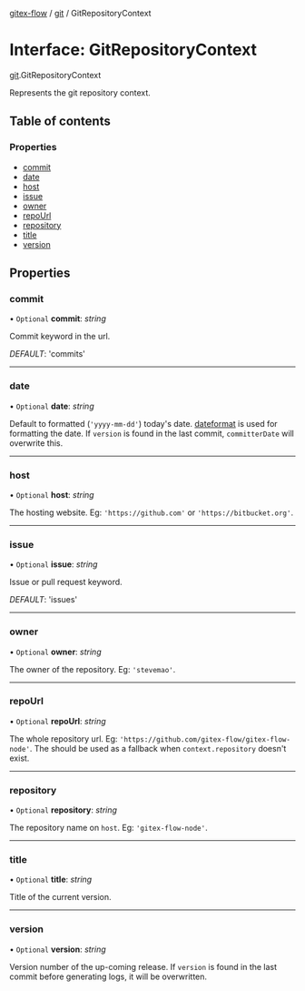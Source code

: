 [gitex-flow](../README.md) / [git](../modules/git.md) / GitRepositoryContext

# Interface: GitRepositoryContext

[git](../modules/git.md).GitRepositoryContext

Represents the git repository context.

## Table of contents

### Properties

- [commit](git.gitrepositorycontext.md#commit)
- [date](git.gitrepositorycontext.md#date)
- [host](git.gitrepositorycontext.md#host)
- [issue](git.gitrepositorycontext.md#issue)
- [owner](git.gitrepositorycontext.md#owner)
- [repoUrl](git.gitrepositorycontext.md#repourl)
- [repository](git.gitrepositorycontext.md#repository)
- [title](git.gitrepositorycontext.md#title)
- [version](git.gitrepositorycontext.md#version)

## Properties

### commit

• `Optional` **commit**: *string*

Commit keyword in the url.

*DEFAULT*: 'commits'

___

### date

• `Optional` **date**: *string*

Default to formatted (`'yyyy-mm-dd'`) today's date. [dateformat](https://github.com/felixge/node-dateformat)
is used for formatting the date. If `version` is found in the last commit,
`committerDate` will overwrite this.

___

### host

• `Optional` **host**: *string*

The hosting website. Eg: `'https://github.com'` or `'https://bitbucket.org'`.

___

### issue

• `Optional` **issue**: *string*

Issue or pull request keyword.

*DEFAULT*: 'issues'

___

### owner

• `Optional` **owner**: *string*

The owner of the repository. Eg: `'stevemao'`.

___

### repoUrl

• `Optional` **repoUrl**: *string*

The whole repository url. Eg: `'https://github.com/gitex-flow/gitex-flow-node'`.
The should be used as a fallback when `context.repository` doesn't exist.

___

### repository

• `Optional` **repository**: *string*

The repository name on `host`. Eg: `'gitex-flow-node'`.

___

### title

• `Optional` **title**: *string*

Title of the current version.

___

### version

• `Optional` **version**: *string*

Version number of the up-coming release. If `version` is found in the last
commit before generating logs, it will be overwritten.
